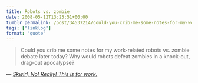 ```yaml
---
title: Robots vs. zombie
date: 2008-05-12T13:25:51+00:00
tumblr_permalink: /post/34537214/could-you-crib-me-some-notes-for-my-work-related
tags: ["linklog"]
format: "quote"
---
```


> Could you crib me some notes for my work-related robots vs. zombie debate later today? Why would robots defeat zombies in a knock-out, drag-out apocalypse?

— <cite>[Skwirl, _No! Really! This is for work._](https://ask.metafilter.com/91159/No-Really-This-is-for-work)</cite>

